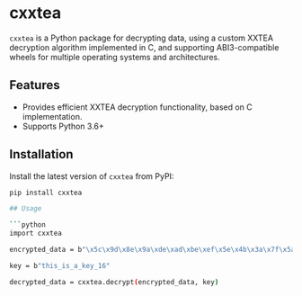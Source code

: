 # cxxtea

`cxxtea` is a Python package for decrypting data, using a custom XXTEA decryption algorithm implemented in C, and supporting ABI3-compatible wheels for multiple operating systems and architectures.

## Features

- Provides efficient XXTEA decryption functionality, based on C implementation.
- Supports Python 3.6+

## Installation

Install the latest version of `cxxtea` from PyPI:

```bash
pip install cxxtea

## Usage

```python
import cxxtea

encrypted_data = b"\x5c\x9d\x8e\x9a\xde\xad\xbe\xef\x5e\x4b\x3a\x7f\x5a\x6e\x0a\xde"

key = b"this_is_a_key_16"

decrypted_data = cxxtea.decrypt(encrypted_data, key)



